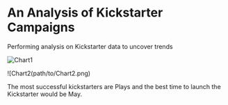 # An Analysis of Kickstarter Campaigns
Performing analysis on Kickstarter data to uncover trends

![Chart1](path/to/Chart1.png)

![Chart2(path/to/Chart2.png)

The most successful kickstarters are Plays and the best time to launch the Kickstarter would be May.
